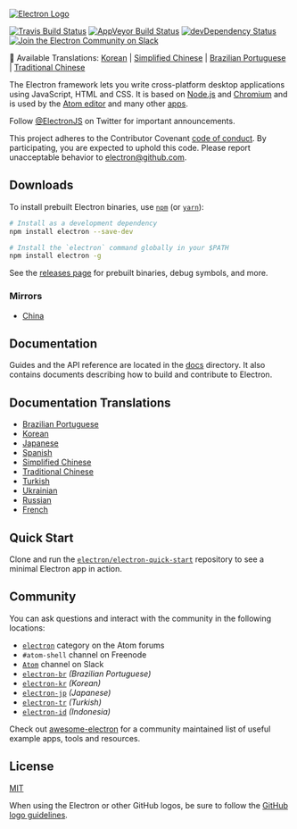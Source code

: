 [![Electron Logo](http://electron.atom.io/images/electron-logo.svg)](http://electron.atom.io/)

[![Travis Build Status](https://travis-ci.org/electron/electron.svg?branch=master)](https://travis-ci.org/electron/electron)
[![AppVeyor Build Status](https://ci.appveyor.com/api/projects/status/kvxe4byi7jcxbe26/branch/master?svg=true)](https://ci.appveyor.com/project/Atom/electron)
[![devDependency Status](https://david-dm.org/electron/electron/dev-status.svg)](https://david-dm.org/electron/electron?type=dev)
[![Join the Electron Community on Slack](http://atom-slack.herokuapp.com/badge.svg)](http://atom-slack.herokuapp.com/)

:memo: Available Translations: [Korean](https://github.com/electron/electron/tree/master/docs-translations/ko-KR/project/README.md) | [Simplified Chinese](https://github.com/electron/electron/tree/master/docs-translations/zh-CN/project/README.md) | [Brazilian Portuguese](https://github.com/electron/electron/tree/master/docs-translations/pt-BR/project/README.md) | [Traditional Chinese](https://github.com/electron/electron/tree/master/docs-translations/zh-TW/project/README.md)

The Electron framework lets you write cross-platform desktop applications
using JavaScript, HTML and CSS. It is based on [Node.js](https://nodejs.org/) and
[Chromium](http://www.chromium.org) and is used by the [Atom
editor](https://github.com/atom/atom) and many other [apps](http://electron.atom.io/apps).

Follow [@ElectronJS](https://twitter.com/electronjs) on Twitter for important
announcements.

This project adheres to the Contributor Covenant [code of conduct](CODE_OF_CONDUCT.md).
By participating, you are expected to uphold this code. Please report unacceptable
behavior to electron@github.com.

## Downloads

To install prebuilt Electron binaries, use
[`npm`](https://docs.npmjs.com/) (or [`yarn`](https://yarnpkg.com/en/docs/managing-dependencies)):

```sh
# Install as a development dependency
npm install electron --save-dev

# Install the `electron` command globally in your $PATH
npm install electron -g
```

See the [releases page](https://github.com/electron/electron/releases) for
prebuilt binaries, debug symbols, and more.

### Mirrors

- [China](https://npm.taobao.org/mirrors/electron)

## Documentation

Guides and the API reference are located in the
[docs](https://github.com/electron/electron/tree/master/docs) directory. It also
contains documents describing how to build and contribute to Electron.

## Documentation Translations

- [Brazilian Portuguese](https://github.com/electron/electron/tree/master/docs-translations/pt-BR)
- [Korean](https://github.com/electron/electron/tree/master/docs-translations/ko-KR)
- [Japanese](https://github.com/electron/electron/tree/master/docs-translations/jp)
- [Spanish](https://github.com/electron/electron/tree/master/docs-translations/es)
- [Simplified Chinese](https://github.com/electron/electron/tree/master/docs-translations/zh-CN)
- [Traditional Chinese](https://github.com/electron/electron/tree/master/docs-translations/zh-TW)
- [Turkish](https://github.com/electron/electron/tree/master/docs-translations/tr-TR)
- [Ukrainian](https://github.com/electron/electron/tree/master/docs-translations/uk-UA)
- [Russian](https://github.com/electron/electron/tree/master/docs-translations/ru-RU)
- [French](https://github.com/electron/electron/tree/master/docs-translations/fr-FR)

## Quick Start

Clone and run the [`electron/electron-quick-start`](https://github.com/electron/electron-quick-start)
repository to see a minimal Electron app in action.

## Community

You can ask questions and interact with the community in the following
locations:
- [`electron`](http://discuss.atom.io/c/electron) category on the Atom
forums
- `#atom-shell` channel on Freenode
- [`Atom`](http://atom-slack.herokuapp.com/) channel on Slack
- [`electron-br`](https://electron-br.slack.com) *(Brazilian Portuguese)*
- [`electron-kr`](http://www.meetup.com/electron-kr/) *(Korean)*
- [`electron-jp`](https://electron-jp-slackin.herokuapp.com/) *(Japanese)*
- [`electron-tr`](http://www.meetup.com/Electron-JS-Istanbul/) *(Turkish)*
- [`electron-id`](https://electron-id.slack.com) *(Indonesia)*

Check out [awesome-electron](https://github.com/sindresorhus/awesome-electron)
for a community maintained list of useful example apps, tools and resources.

## License

[MIT](https://github.com/electron/electron/blob/master/LICENSE)

When using the Electron or other GitHub logos, be sure to follow the [GitHub logo guidelines](https://github.com/logos).
